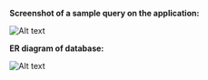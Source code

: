 **Screenshot of a sample query on the application:**

![Alt text](https://github.com/Rakshith-Ram/LLM_SQL_generator/blob/main/SQL-Query-Generator.png)


**ER diagram of database:**

![Alt text](https://github.com/Rakshith-Ram/LLM_SQL_generator/blob/main/er_dig.png)
